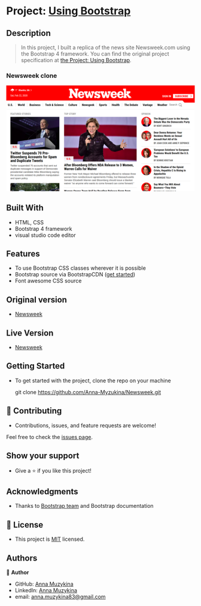 # Project: [Using Bootstrap](https://www.theodinproject.com/courses/html5-and-css3/lessons/using-bootstrap)

## Description
> In this project, I built a replica of the news site Newsweek.com using the Bootstrap 4 framework. You can find the original project specification at [the Project: Using Bootstrap](https://www.theodinproject.com/courses/html5-and-css3/lessons/using-bootstrap).

### Newsweek clone

![img](https://github.com/Anna-Myzukina/Newsweek/blob/master/assets/img/Screenshot%20from%202020-02-22%2011-25-20.png)

## Built With

- HTML, CSS
- Bootstrap 4 framework
- visual studio code editor

## Features
- To use Bootstrap CSS classes wherever it is possible 
- Bootstrap source via BootstrapCDN ([get started](https://getbootstrap.com/docs/4.4/getting-started/introduction/))
- Font awesome CSS source

## Original version

- [Newsweek](https://www.newsweek.com/)

## Live Version
- [Newsweek](https://anna-myzukina.github.io/Newsweek/)



## Getting Started

- To get started with the project, clone the repo on your machine


    git clone https://github.com/Anna-Myzukina/Newsweek.git



## 🤝 Contributing

- Contributions, issues, and feature requests are welcome!

Feel free to check the [issues page](https://github.com/Anna-Myzukina/Newsweek/issues).

## Show your support

- Give a ⭐️ if you like this project!

## Acknowledgments

- Thanks to [Bootstrap team](https://getbootstrap.com/docs/4.4/about/team/) and Bootstrap documentation


## 📝 License

- This project is [MIT](https://github.com/Anna-Myzukina/Newsweek/blob/master/LICENSE.md) licensed.

## Authors

👤 **Author**

* GitHub: [Anna Muzykina](https://github.com/Anna-Myzukina)
* LinkedIn: [Anna Muzykina](https://www.linkedin.com/in/anna-muzykina/)
* email: anna.muzykina83@gmail.com

